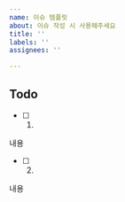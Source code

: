```yaml
---
name: 이슈 템플릿
about: 이슈 작성 시 사용해주세요
title: ''
labels: ''
assignees: ''

---
```


## Todo

 - [ ] 1. 
내용

 - [ ] 2. 
내용

